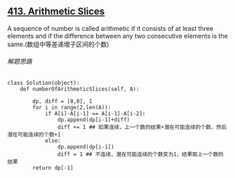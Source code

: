 ## [413. Arithmetic Slices](https://leetcode.com/problems/arithmetic-slices/description/)
A sequence of number is called arithmetic if it consists of at least three elements and if the difference between any two consecutive elements is the same.(数组中等差递增子区间的个数)

###### 解题思路
```
class Solution(object):
    def numberOfArithmeticSlices(self, A):
        
        dp, diff = [0,0], 1
        for i in range(2,len(A)):
            if A[i]-A[i-1] == A[i-1]-A[i-2]:
                dp.append(dp[i-1]+diff)
                diff += 1 ## 如果连续，上一个数的结果+潜在可能连续的个数，然后潜在可能连续的个数+1
            else:
                dp.append(dp[i-1])
                diff = 1 ## 不连续，潜在可能连续的个数变为1，结果取上一个数的结果
        return dp[-1]
```
